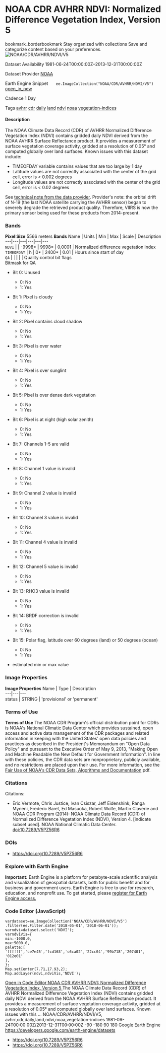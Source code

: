  
#  NOAA CDR AVHRR NDVI: Normalized Difference Vegetation Index, Version 5 
bookmark_borderbookmark Stay organized with collections  Save and categorize content based on your preferences. 
![NOAA/CDR/AVHRR/NDVI/V5](https://developers.google.com/earth-engine/datasets/images/NOAA/NOAA_CDR_AVHRR_NDVI_V5_sample.png) 

Dataset Availability
    1981-06-24T00:00:00Z–2013-12-31T00:00:00Z 

Dataset Provider
     [ NOAA ](https://www.ncei.noaa.gov/products/climate-data-records/normalized-difference-vegetation-index) 

Earth Engine Snippet
     `    ee.ImageCollection("NOAA/CDR/AVHRR/NDVI/V5")   ` [ open_in_new ](https://code.earthengine.google.com/?scriptPath=Examples:Datasets/NOAA/NOAA_CDR_AVHRR_NDVI_V5) 

Cadence
    1 Day 

Tags
     [avhrr](https://developers.google.com/earth-engine/datasets/tags/avhrr) [cdr](https://developers.google.com/earth-engine/datasets/tags/cdr) [daily](https://developers.google.com/earth-engine/datasets/tags/daily) [land](https://developers.google.com/earth-engine/datasets/tags/land) [ndvi](https://developers.google.com/earth-engine/datasets/tags/ndvi) [noaa](https://developers.google.com/earth-engine/datasets/tags/noaa) [vegetation-indices](https://developers.google.com/earth-engine/datasets/tags/vegetation-indices)
#### Description
The NOAA Climate Data Record (CDR) of AVHRR Normalized Difference Vegetation Index (NDVI) contains gridded daily NDVI derived from the NOAA AVHRR Surface Reflectance product. It provides a measurement of surface vegetation coverage activity, gridded at a resolution of 0.05° and computed globally over land surfaces.
Known issues with this dataset include:
  * TIMEOFDAY variable contains values that are too large by 1 day
  * Latitude values are not correctly associated with the center of the grid cell, error is < 0.002 degrees
  * Longitude values are not correctly associated with the center of the grid cell, error is < 0.02 degrees


See [technical note from the data provider](https://www.ncei.noaa.gov/pub/data/sds/cdr/CDRs/Normalized_Difference_Vegetation_Index/AVHRR/AlgorithmDescriptionAVHRR_01B-20b.pdf).
Provider's note: the orbital drift of N-19 (the last NOAA satellite carrying the AVHRR sensor) began to severely degrade the retrieved product quality. Therefore, VIIRS is now the primary sensor being used for these products from 2014-present.
### Bands
**Pixel Size** 5566 meters 
**Bands**
Name | Units | Min | Max | Scale | Description  
---|---|---|---|---|---  
`NDVI` |  |  -9998*  |  9998*  | 0.0001 | Normalized difference vegetation index  
`TIMEOFDAY` | h |  0*  |  2400*  | 0.01 | Hours since start of day  
`QA` |  |  |  |  | Quality control bit flags  
Bitmask for QA
  * Bit 0: Unused 
    * 0: No
    * 1: Yes
  * Bit 1: Pixel is cloudy 
    * 0: No
    * 1: Yes
  * Bit 2: Pixel contains cloud shadow 
    * 0: No
    * 1: Yes
  * Bit 3: Pixel is over water 
    * 0: No
    * 1: Yes
  * Bit 4: Pixel is over sunglint 
    * 0: No
    * 1: Yes
  * Bit 5: Pixel is over dense dark vegetation 
    * 0: No
    * 1: Yes
  * Bit 6: Pixel is at night (high solar zenith) 
    * 0: No
    * 1: Yes
  * Bit 7: Channels 1-5 are valid 
    * 0: No
    * 1: Yes
  * Bit 8: Channel 1 value is invalid 
    * 0: No
    * 1: Yes
  * Bit 9: Channel 2 value is invalid 
    * 0: No
    * 1: Yes
  * Bit 10: Channel 3 value is invalid 
    * 0: No
    * 1: Yes
  * Bit 11: Channel 4 value is invalid 
    * 0: No
    * 1: Yes
  * Bit 12: Channel 5 value is invalid 
    * 0: No
    * 1: Yes
  * Bit 13: RHO3 value is invalid 
    * 0: No
    * 1: Yes
  * Bit 14: BRDF correction is invalid 
    * 0: No
    * 1: Yes
  * Bit 15: Polar flag, latitude over 60 degrees (land) or 50 degrees (ocean) 
    * 0: No
    * 1: Yes

  
* estimated min or max value 
### Image Properties
**Image Properties**
Name | Type | Description  
---|---|---  
status | STRING | 'provisional' or 'permanent'  
### Terms of Use
**Terms of Use**
The NOAA CDR Program's official distribution point for CDRs is NOAA's National Climatic Data Center which provides sustained, open access and active data management of the CDR packages and related information in keeping with the United States' open data policies and practices as described in the President's Memorandum on "Open Data Policy" and pursuant to the Executive Order of May 9, 2013, "Making Open and Machine Readable the New Default for Government Information". In line with these policies, the CDR data sets are nonproprietary, publicly available, and no restrictions are placed upon their use. For more information, see the [Fair Use of NOAA's CDR Data Sets, Algorithms and Documentation](https://www1.ncdc.noaa.gov/pub/data/sds/cdr/CDRs/Aerosol_Optical_Thickness/UseAgreement_01B-04.pdf) pdf.
### Citations
Citations:
  * Eric Vermote, Chris Justice, Ivan Csiszar, Jeff Eidenshink, Ranga Myneni, Frederic Baret, Ed Masuoka, Robert Wolfe, Martin Claverie and NOAA CDR Program (2014): NOAA Climate Data Record (CDR) of Normalized Difference Vegetation Index (NDVI), Version 4. [indicate subset used]. NOAA National Climatic Data Center. [doi:10.7289/V5PZ56R6](https://data.nodc.noaa.gov/cgi-bin/iso?id=gov.noaa.ncdc:C00813)


### DOIs
  * [ https://doi.org/10.7289/V5PZ56R6 ](https://doi.org/10.7289/V5PZ56R6)


### Explore with Earth Engine
**Important:** Earth Engine is a platform for petabyte-scale scientific analysis and visualization of geospatial datasets, both for public benefit and for business and government users. Earth Engine is free to use for research, education, and nonprofit use. To get started, please [register for Earth Engine access.](https://console.cloud.google.com/earth-engine)
### Code Editor (JavaScript)
```
vardataset=ee.ImageCollection('NOAA/CDR/AVHRR/NDVI/V5')
.filter(ee.Filter.date('2018-05-01','2018-06-01'));
varndvi=dataset.select('NDVI');
varndviVis={
min:-1000.0,
max:5000.0,
palette:[
'ffffff','ce7e45','fcd163','c6ca02','22cc04','99b718','207401',
'012e01'
],
};
Map.setCenter(7.71,17.93,2);
Map.addLayer(ndvi,ndviVis,'NDVI');
```
[ Open in Code Editor ](https://code.earthengine.google.com/?scriptPath=Examples:Datasets/NOAA/NOAA_CDR_AVHRR_NDVI_V5)
[ NOAA CDR AVHRR NDVI: Normalized Difference Vegetation Index, Version 5 ](https://developers.google.com/earth-engine/datasets/catalog/NOAA_CDR_AVHRR_NDVI_V5)
The NOAA Climate Data Record (CDR) of AVHRR Normalized Difference Vegetation Index (NDVI) contains gridded daily NDVI derived from the NOAA AVHRR Surface Reflectance product. It provides a measurement of surface vegetation coverage activity, gridded at a resolution of 0.05° and computed globally over land surfaces. Known issues with this …
NOAA/CDR/AVHRR/NDVI/V5, avhrr,cdr,daily,land,ndvi,noaa,vegetation-indices 
1981-06-24T00:00:00Z/2013-12-31T00:00:00Z
-90 -180 90 180 
Google Earth Engine
https://developers.google.com/earth-engine/datasets
  * [ https://doi.org/10.7289/V5PZ56R6 ](https://doi.org/https://www.ncei.noaa.gov/products/climate-data-records/normalized-difference-vegetation-index)
  * [ https://doi.org/10.7289/V5PZ56R6 ](https://doi.org/https://developers.google.com/earth-engine/datasets/catalog/NOAA_CDR_AVHRR_NDVI_V5)


